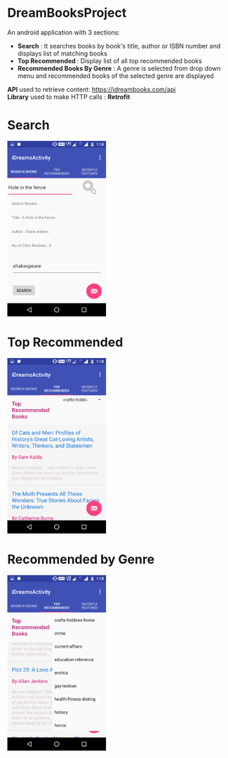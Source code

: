 # DreamBooksProject

An android application with 3 sections: </br>
   - <b>Search</b> : It searches books by book's title, author or ISBN number and displays list of matching books<br/>
   - <b>Top Recommended </b> : Display list of all top recommended books <br/>
   - <b>Recommended Books By Genre</b> : A genre is selected from drop down menu and recommended books of the selected genre are displayed<br/>
   
 
 <b>API</b> used to retrieve content: https://idreambooks.com/api<br/>
 <b>Library</b> used to make HTTP calls : <b>Retrofit</b> <br/>

# Search
<img src="https://github.com/shakshi/DreamBooksProject/blob/master/screenshot1.png" height="400">
<br/>

# Top Recommended
<img src="https://github.com/shakshi/DreamBooksProject/blob/master/screenshot2.png" height="400">
<br/>

# Recommended by Genre
<img src="https://github.com/shakshi/DreamBooksProject/blob/master/screenshot3.png" height="400">
